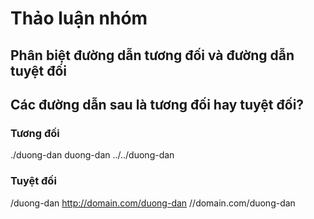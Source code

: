 # Thảo luận nhóm

## Phân biệt đường dẫn tương đối và đường dẫn tuyệt đối

## Các đường dẫn sau là tương đối hay tuyệt đối?

### Tương đối
./duong-dan
duong-dan
../../duong-dan

### Tuyệt đối
/duong-dan
http://domain.com/duong-dan
//domain.com/duong-dan